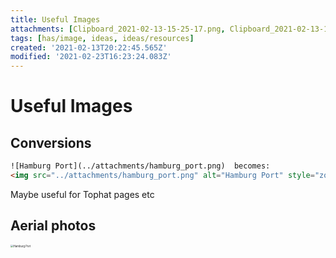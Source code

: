 ```yaml
---
title: Useful Images
attachments: [Clipboard_2021-02-13-15-25-17.png, Clipboard_2021-02-13-15-40-50.png]
tags: [has/image, ideas, ideas/resources]
created: '2021-02-13T20:22:45.565Z'
modified: '2021-02-23T16:23:24.083Z'
---
```


# Useful Images

## Conversions
```html
![Hamburg Port](../attachments/hamburg_port.png)  becomes:
<img src="../attachments/hamburg_port.png" alt="Hamburg Port" style="zoom:20%;" />
```

Maybe useful for Tophat pages etc


## Aerial photos

<img src="../attachments/hamburg_port.png" alt="Hamburg Port" style="zoom:30%;" />



